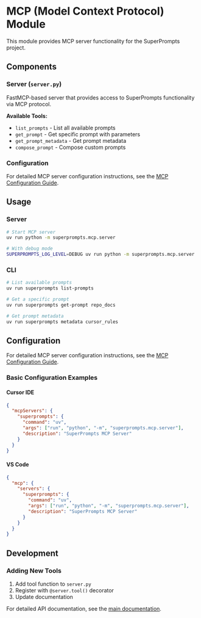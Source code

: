 # MCP (Model Context Protocol) Module

This module provides MCP server functionality for the SuperPrompts project.

## Components

### Server (`server.py`)
FastMCP-based server that provides access to SuperPrompts functionality via MCP protocol.

**Available Tools:**
- `list_prompts` - List all available prompts
- `get_prompt` - Get specific prompt with parameters
- `get_prompt_metadata` - Get prompt metadata
- `compose_prompt` - Compose custom prompts

### Configuration
For detailed MCP server configuration instructions, see the [MCP Configuration Guide](../../docs/mcp_configuration.md).

## Usage

### Server
```bash
# Start MCP server
uv run python -m superprompts.mcp.server

# With debug mode
SUPERPROMPTS_LOG_LEVEL=DEBUG uv run python -m superprompts.mcp.server
```

### CLI
```bash
# List available prompts
uv run superprompts list-prompts

# Get a specific prompt
uv run superprompts get-prompt repo_docs

# Get prompt metadata
uv run superprompts metadata cursor_rules
```

## Configuration

For detailed MCP server configuration instructions, see the [MCP Configuration Guide](../../docs/mcp_configuration.md).

### Basic Configuration Examples

#### Cursor IDE
```json
{
  "mcpServers": {
    "superprompts": {
      "command": "uv",
      "args": ["run", "python", "-m", "superprompts.mcp.server"],
      "description": "SuperPrompts MCP Server"
    }
  }
}
```

#### VS Code
```json
{
  "mcp": {
    "servers": {
      "superprompts": {
        "command": "uv",
        "args": ["run", "python", "-m", "superprompts.mcp.server"],
        "description": "SuperPrompts MCP Server"
      }
    }
  }
}
```

## Development

### Adding New Tools
1. Add tool function to `server.py`
2. Register with `@server.tool()` decorator
3. Update documentation

For detailed API documentation, see the [main documentation](../../docs/README.md).
